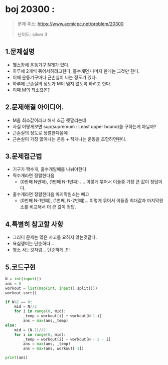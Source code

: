 # boj 20300 : 
> 문제 주소: https://www.acmicpc.net/problem/20300
> 
> 난이도: silver 3

## 1.문제설명
- 헬스장에 운동기구 N개가 있다.
- 하루에 2개씩 묶어서하려고한다, 홀수개면 나머지 한개는 그것만 한다.
- 이때 운동기구마다 근손실이 나는 정도가 있다.
- 하루에 근손실의 정도가 M이 넘지 않도록 하려고 한다.
- 이때 M의 최소값은? 
## 2.문제해결 아이디어.
- M을 최소값이라고 해서 조금 헷깔리는데
- 사실 어떻게보면 sup(supremum : Least upper bound)를 구하는게 아닐까?
- 근손실의 정도로 정렬한다음에
- 근손실이 가장 많이나는 운동 + 적게나는 운동을 조합하면된다.
## 3.문제접근법
- 기구가 짝수개, 홀수개일때를 나눠야한다
- 짝수개라면 정렬한다음 
  - (0번째 N번째), (1번째 N-1번째) .... 이렇게 묶어서 이들중 가장 큰 값이 정답이다.
- 홀수개라면 정렬한다음 마지막원소는 빼고
  - (0번째 N-1번째), (1번째, N-2번째)... 이렇게 묶어서 이들중 최대값과 마지막원소를 비교해서 더 큰 값이 정답.
## 4.특별히 참고할 사항
- 그리디 문제는 많은 사고를 요하지 않는것같다.
- 욕심쟁이는 단순하다... 
- 평소 사는것처럼... 단순하게..!!! 
## 5.코드구현
``` python
N = int(input())
ans = 0
workout = list(map(int, input().split()))
workout.sort()

if N%2 == 0:
    mid = N//2
    for i in range(0, mid):
        _temp = workout[i] + workout[N-1-i]
        ans = max(ans,_temp)
else:
    mid = (N-1)//2
    for i in range(0, mid):
        _temp = workout[i] + workout[N - 2 - i]
        ans = max(ans, _temp)
        ans = max(ans, workout[-1])

print(ans)
```